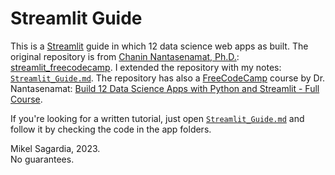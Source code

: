 # Streamlit Guide

This is a [Streamlit](https://streamlit.io/) guide in which 12 data science web apps as built. The original repository is from [Chanin Nantasenamat, Ph.D.](https://github.com/dataprofessor): [streamlit_freecodecamp](https://github.com/dataprofessor/streamlit_freecodecamp). I extended the repository with my notes: [`Streamlit_Guide.md`](Streamlit_Guide.md). The repository has also a [FreeCodeCamp](https://www.freecodecamp.org/) course by Dr. Nantasenamat: [Build 12 Data Science Apps with Python and Streamlit - Full Course](https://youtu.be/JwSS70SZdyM).

If you're looking for a written tutorial, just open [`Streamlit_Guide.md`](Streamlit_Guide.md) and follow it by checking the code in the app folders.

Mikel Sagardia, 2023.  
No guarantees.